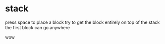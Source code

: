 # stack

press space to place a block
try to get the block entirely on top of the stack
the first block can go anywhere
























wow
